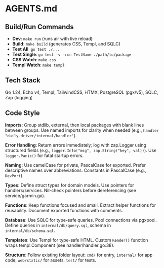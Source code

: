 # AGENTS.md

## Build/Run Commands
- **Dev**: `make run` (runs air with live reload)
- **Build**: `make build` (generates CSS, Templ, and SQLC)
- **Test All**: `go test ./...`
- **Test Single**: `go test -v -run TestName ./path/to/package`
- **CSS Watch**: `make css`
- **Templ Watch**: `make templ`

## Tech Stack
Go 1.24, Echo v4, Templ, TailwindCSS, HTMX, PostgreSQL (pgx/v5), SQLC, Zap (logging)

## Code Style

**Imports**: Group stdlib, external, then local packages with blank lines between groups. Use named imports for clarity when needed (e.g., `handler "daily-driver/internal/handler"`).

**Error Handling**: Return errors immediately; log with zap.Logger using structured fields (e.g., `logger.Info("msg", zap.String("key", val))`). Use `logger.Panic()` for fatal startup errors.

**Naming**: Use camelCase for private, PascalCase for exported. Prefer descriptive names over abbreviations. Constants in PascalCase (e.g., `DevPort`).

**Types**: Define struct types for domain models. Use pointers for handlers/services. Nil-check pointers before dereferencing (see service/garmin.go).

**Functions**: Keep functions focused and small. Extract helper functions for reusability. Document exported functions with comments.

**Database**: Use SQLC for type-safe queries. Pool connections via pgxpool. Define queries in `internal/db/query.sql`, schema in `internal/db/schema.sql`.

**Templates**: Use Templ for type-safe HTML. Custom `Render()` function wraps templ.Component (see handler/handler.go:38).

**Structure**: Follow existing folder layout: `cmd/` for entry, `internal/` for app code, `web/static/` for assets, `test/` for tests.

